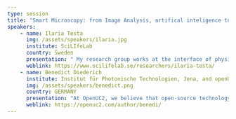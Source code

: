 ```yaml
---
type: session
title: "Smart Microscopy: from Image Analysis, artifical inteligence to Intelligent Acquisition"
speakers:
    - name: Ilaria Testa
      img: /assets/speakers/ilaria.jpg
      institute: SciLIfeLab
      country: Sweden
      presentation: " My research group works at the interface of physics, chemistry and neuroscience on the development and application of cutting-edge imaging technology."
      weblink: https://www.scilifelab.se/researchers/ilaria-testa/
    - name: Benedict Diederich
      institute: Institut für Photonische Technologien, Jena, and openUc2 Xiao AI Microscope
      img: /assets/speakers/benedict.png
      country: GERMANY
      presentation: "At OpenUC2, we believe that open-source technology is the future of scientific innovation. By making our designs, code, and processes accessible to everyone, we foster a global community to contribute, experiment, and expand the possibilities of modular microscopy. Our mission is to provide a platform where both researchers and enthusiasts can collaborate to push the"
      weblink: https://openuc2.com/author/benedi/
---
```


